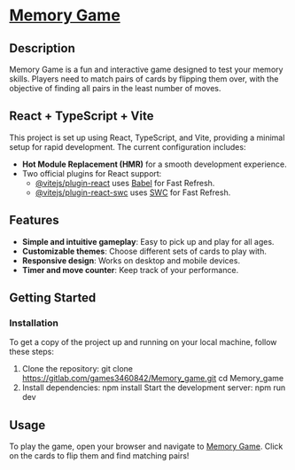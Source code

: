 # [Memory Game](https://matchtilesgame.netlify.app/)
## Description

Memory Game is a fun and interactive game designed to test your memory skills. Players need to match pairs of cards by flipping them over, with the objective of finding all pairs in the least number of moves.

## React + TypeScript + Vite

This project is set up using React, TypeScript, and Vite, providing a minimal setup for rapid development. The current configuration includes:

- **Hot Module Replacement (HMR)** for a smooth development experience.
- Two official plugins for React support:
  - [@vitejs/plugin-react](https://github.com/vitejs/vite-plugin-react/blob/main/packages/plugin-react/README.md) uses [Babel](https://babeljs.io/) for Fast Refresh.
  - [@vitejs/plugin-react-swc](https://github.com/vitejs/vite-plugin-react-swc) uses [SWC](https://swc.rs/) for Fast Refresh.

## Features

- **Simple and intuitive gameplay**: Easy to pick up and play for all ages.
- **Customizable themes**: Choose different sets of cards to play with.
- **Responsive design**: Works on desktop and mobile devices.
- **Timer and move counter**: Keep track of your performance.

## Getting Started

### Installation

To get a copy of the project up and running on your local machine, follow these steps:

1. Clone the repository:
   git clone https://gitlab.com/games3460842/Memory_game.git
   cd Memory_game
2. Install dependencies:
   npm install
Start the development server:
   npm run dev

## Usage
To play the game, open your browser and navigate to [Memory Game](https://matchtilesgame.netlify.app/). Click on the cards to flip them and find matching pairs!